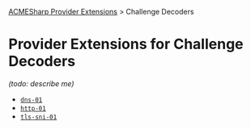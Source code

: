 ﻿[ACMESharp Provider Extensions](../) > Challenge Decoders

# Provider Extensions for Challenge Decoders

*(todo:  describe me)*
* [`dns-01`](dns-01.md)
* [`http-01`](http-01.md)
* [`tls-sni-01`](tls-sni-01.md)

